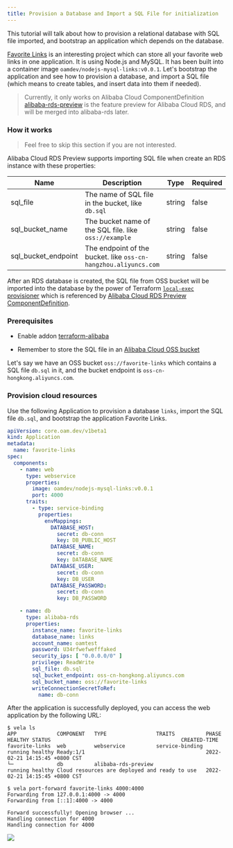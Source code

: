 ```yaml
---
title: Provision a Database and Import a SQL File for initialization
---
```


This tutorial will talk about how to provision a relational database with SQL file imported, and bootstrap an
application which depends on the database.

[Favorite Links](https://github.com/kubevela-contrib/nodejs-mysql-links) is an interesting project which can store all
your favorite web links in one application. It is using Node.js and MySQL. It has been built into a container image
`oamdev/nodejs-mysql-links:v0.0.1`. Let's bootstrap the application and see how to provision a database, and import a SQL
file (which means to create tables, and insert data into them if needed).

> Currently, it only works on Alibaba Cloud
> ComponentDefinition [alibaba-rds-preview](https://github.com/kubevela/catalog/blob/master/addons/terraform-alibaba/definitions/terraform-alibaba-rds-preview.yaml) is the feature preview for Alibaba Cloud RDS, and will be merged into alibaba-rds later.

### How it works

> Feel free to skip this section if you are not interested.

Alibaba Cloud RDS Preview supports importing SQL file when create an RDS instance with these properties:

| Name                | Description                                                     | Type   | Required | Default |
|---------------------|-----------------------------------------------------------------|--------|----------|---------|
| sql_file            | The name of SQL file in the bucket, like `db.sql`               | string | false    |         |
| sql_bucket_name     | The bucket name of the SQL file. like `oss://example`           | string | false    |         |
| sql_bucket_endpoint | The endpoint of the bucket. like `oss-cn-hangzhou.aliyuncs.com` | string | false    |         |

After an RDS database is created, the SQL file from OSS bucket will be imported into the database by the power of Terraform
[`local-exec` provisioner](https://github.com/kubevela-contrib/terraform-modules/blob/master/alibaba/rds-preview/main.tf#L24-L33)
which is referenced by [Alibaba Cloud RDS Preview ComponentDefinition](https://github.com/kubevela/catalog/blob/master/addons/terraform-alibaba/definitions/terraform-alibaba-rds-preview.yaml#L23-L25).

### Prerequisites

- Enable addon [terraform-alibaba](../../../reference/addons/terraform)

- Remember to store the SQL file in an [Alibaba Cloud OSS bucket](./terraform/alibaba-oss)

Let's say we have an OSS bucket `oss://favorite-links` which contains a SQL file `db.sql` in it, and the bucket endpoint
is `oss-cn-hongkong.aliyuncs.com`.

### Provision cloud resources

Use the following Application to provision a database `links`, import the SQL file `db.sql`, and bootstrap the application
Favorite Links.

```yaml
apiVersion: core.oam.dev/v1beta1
kind: Application
metadata:
  name: favorite-links
spec:
  components:
    - name: web
      type: webservice
      properties:
        image: oamdev/nodejs-mysql-links:v0.0.1
        port: 4000
      traits:
        - type: service-binding
          properties:
            envMappings:
              DATABASE_HOST:
                secret: db-conn
                key: DB_PUBLIC_HOST
              DATABASE_NAME:
                secret: db-conn
                key: DATABASE_NAME
              DATABASE_USER:
                secret: db-conn
                key: DB_USER
              DATABASE_PASSWORD:
                secret: db-conn
                key: DB_PASSWORD

    - name: db
      type: alibaba-rds
      properties:
        instance_name: favorite-links
        database_name: links
        account_name: oamtest
        password: U34rfwefwefffaked
        security_ips: [ "0.0.0.0/0" ]
        privilege: ReadWrite
        sql_file: db.sql
        sql_bucket_endpoint: oss-cn-hongkong.aliyuncs.com
        sql_bucket_name: oss://favorite-links
        writeConnectionSecretToRef:
          name: db-conn

```

After the application is successfully deployed, you can access the web application by the following URL:

```shell
$ vela ls
APP           	COMPONENT	TYPE               	TRAITS         	PHASE  	HEALTHY	STATUS                                       	CREATED-TIME
favorite-links	web      	webservice         	service-binding	running	healthy	Ready:1/1                                    	2022-02-21 14:15:45 +0800 CST
└─            	db       	alibaba-rds-preview	               	running	healthy	Cloud resources are deployed and ready to use	2022-02-21 14:15:45 +0800 CST

```

```shell
$ vela port-forward favorite-links 4000:4000
Forwarding from 127.0.0.1:4000 -> 4000
Forwarding from [::1]:4000 -> 4000

Forward successfully! Opening browser ...
Handling connection for 4000
Handling connection for 4000
```

![](https://kubevela-assets.oss-cn-beijing.aliyuncs.com/gifs/db-import-sql-sample-favorite-links.gif)


